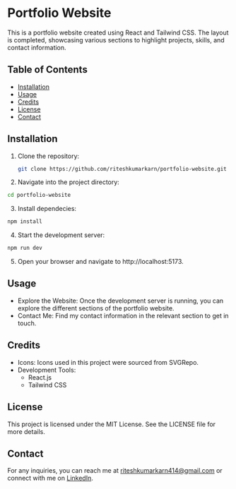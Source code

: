 # Portfolio Website

This is a portfolio website created using React and Tailwind CSS. The layout is completed, showcasing various sections to highlight projects, skills, and contact information.

## Table of Contents

- [Installation](#installation)
- [Usage](#usage)
- [Credits](#credits)
- [License](#license)
- [Contact](#contact)

## Installation

1. Clone the repository:
   ```bash
   git clone https://github.com/riteshkumarkarn/portfolio-website.git
   ```
2. Navigate into the project directory:

```bash
cd portfolio-website
```

3. Install dependecies:

```bash
npm install
```

4. Start the development server:

```bash
npm run dev
```

5. Open your browser and navigate to http://localhost:5173.

## Usage

- Explore the Website: Once the development server is running, you can explore the different sections of the portfolio website.
- Contact Me: Find my contact information in the relevant section to get in touch.

## Credits

- Icons: Icons used in this project were sourced from SVGRepo.
- Development Tools:
  - React.js
  - Tailwind CSS

## License

This project is licensed under the MIT License. See the LICENSE file for more details.

## Contact

For any inquiries, you can reach me at riteshkumarkarn414@gmail.com or connect with me on <a href="https://www.linkedin.com/in/ritesh-kumar-karn-ab90a9247/">LinkedIn</a>.
